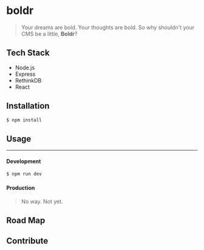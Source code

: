 # boldr

> Your dreams are bold. Your thoughts are bold. So why shouldn't your CMS be a little, **Boldr**?

## Tech Stack

* Node.js
* Express
* RethinkDB
* React

## Installation

```bash
$ npm install
```

## Usage
--------

#### Development

```bash
$ npm run dev
```

#### Production
> No way. Not yet.


## Road Map


## Contribute

